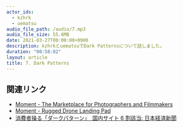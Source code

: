 ```yaml
---
actor_ids:
  - kzhrk
  - uematsu
audio_file_path: /audio/7.mp3
audio_file_size: 55.6MB
date: 2021-03-27T00:00:00+0900
description: kzhrkとuematsuでDark Patternsについて話しました。
duration: "00:58:02"
layout: article
title: 7. Dark Patterns
---
```


## 関連リンク

- [Moment - The Marketplace for Photographers and Filmmakers](https://www.shopmoment.com/)
- [Moment - Rugged Drone Landing Pad](https://www.shopmoment.com/products/drone-landing-pad/)
- [消費者操る「ダークパターン」　国内サイト 6 割該当: 日本経済新聞](https://www.nikkei.com/article/DGXZQOGD0859R0Y1A100C2000000/)
